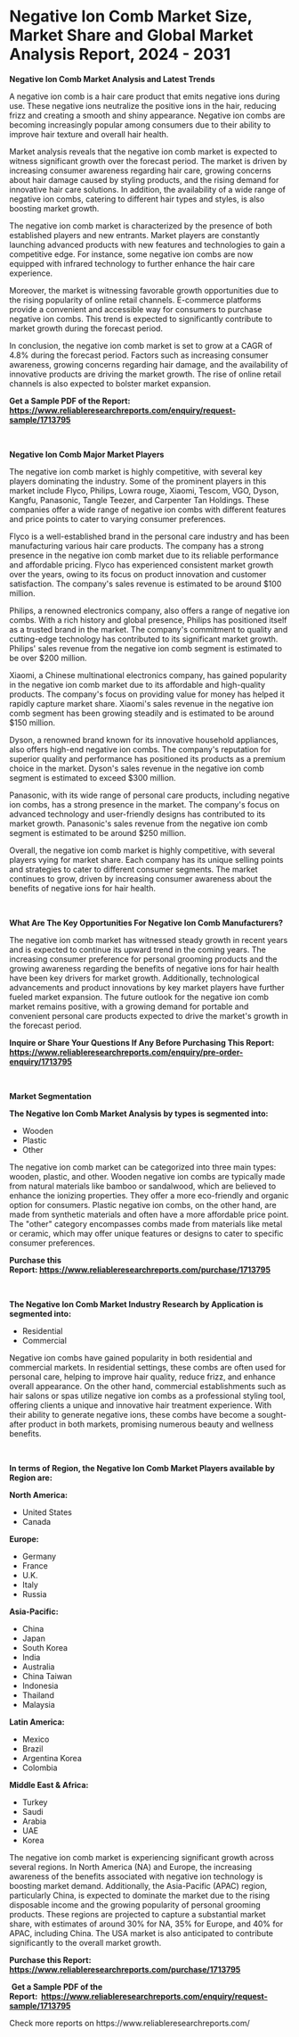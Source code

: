 <p><h1>Negative Ion Comb Market Size, Market Share and Global Market Analysis Report, 2024 - 2031</h1></p><p><strong>Negative Ion Comb Market Analysis and Latest Trends</strong></p>
<p><p>A negative ion comb is a hair care product that emits negative ions during use. These negative ions neutralize the positive ions in the hair, reducing frizz and creating a smooth and shiny appearance. Negative ion combs are becoming increasingly popular among consumers due to their ability to improve hair texture and overall hair health.</p><p>Market analysis reveals that the negative ion comb market is expected to witness significant growth over the forecast period. The market is driven by increasing consumer awareness regarding hair care, growing concerns about hair damage caused by styling products, and the rising demand for innovative hair care solutions. In addition, the availability of a wide range of negative ion combs, catering to different hair types and styles, is also boosting market growth.</p><p>The negative ion comb market is characterized by the presence of both established players and new entrants. Market players are constantly launching advanced products with new features and technologies to gain a competitive edge. For instance, some negative ion combs are now equipped with infrared technology to further enhance the hair care experience.</p><p>Moreover, the market is witnessing favorable growth opportunities due to the rising popularity of online retail channels. E-commerce platforms provide a convenient and accessible way for consumers to purchase negative ion combs. This trend is expected to significantly contribute to market growth during the forecast period.</p><p>In conclusion, the negative ion comb market is set to grow at a CAGR of 4.8% during the forecast period. Factors such as increasing consumer awareness, growing concerns regarding hair damage, and the availability of innovative products are driving the market growth. The rise of online retail channels is also expected to bolster market expansion.</p></p>
<p><strong>Get a Sample PDF of the Report:&nbsp; <a href="https://www.reliableresearchreports.com/enquiry/request-sample/1713795">https://www.reliableresearchreports.com/enquiry/request-sample/1713795</a></strong></p>
<p>&nbsp;</p>
<p><strong>Negative Ion Comb Major Market Players</strong></p>
<p><p>The negative ion comb market is highly competitive, with several key players dominating the industry. Some of the prominent players in this market include Flyco, Philips, Lowra rouge, Xiaomi, Tescom, VGO, Dyson, Kangfu, Panasonic, Tangle Teezer, and Carpenter Tan Holdings. These companies offer a wide range of negative ion combs with different features and price points to cater to varying consumer preferences.</p><p>Flyco is a well-established brand in the personal care industry and has been manufacturing various hair care products. The company has a strong presence in the negative ion comb market due to its reliable performance and affordable pricing. Flyco has experienced consistent market growth over the years, owing to its focus on product innovation and customer satisfaction. The company's sales revenue is estimated to be around $100 million.</p><p>Philips, a renowned electronics company, also offers a range of negative ion combs. With a rich history and global presence, Philips has positioned itself as a trusted brand in the market. The company's commitment to quality and cutting-edge technology has contributed to its significant market growth. Philips' sales revenue from the negative ion comb segment is estimated to be over $200 million.</p><p>Xiaomi, a Chinese multinational electronics company, has gained popularity in the negative ion comb market due to its affordable and high-quality products. The company's focus on providing value for money has helped it rapidly capture market share. Xiaomi's sales revenue in the negative ion comb segment has been growing steadily and is estimated to be around $150 million.</p><p>Dyson, a renowned brand known for its innovative household appliances, also offers high-end negative ion combs. The company's reputation for superior quality and performance has positioned its products as a premium choice in the market. Dyson's sales revenue in the negative ion comb segment is estimated to exceed $300 million.</p><p>Panasonic, with its wide range of personal care products, including negative ion combs, has a strong presence in the market. The company's focus on advanced technology and user-friendly designs has contributed to its market growth. Panasonic's sales revenue from the negative ion comb segment is estimated to be around $250 million.</p><p>Overall, the negative ion comb market is highly competitive, with several players vying for market share. Each company has its unique selling points and strategies to cater to different consumer segments. The market continues to grow, driven by increasing consumer awareness about the benefits of negative ions for hair health.</p></p>
<p>&nbsp;</p>
<p><strong>What Are The Key Opportunities For Negative Ion Comb Manufacturers?</strong></p>
<p><p>The negative ion comb market has witnessed steady growth in recent years and is expected to continue its upward trend in the coming years. The increasing consumer preference for personal grooming products and the growing awareness regarding the benefits of negative ions for hair health have been key drivers for market growth. Additionally, technological advancements and product innovations by key market players have further fueled market expansion. The future outlook for the negative ion comb market remains positive, with a growing demand for portable and convenient personal care products expected to drive the market's growth in the forecast period.</p></p>
<p><strong>Inquire or Share Your Questions If Any Before Purchasing This Report: <a href="https://www.reliableresearchreports.com/enquiry/pre-order-enquiry/1713795">https://www.reliableresearchreports.com/enquiry/pre-order-enquiry/1713795</a></strong></p>
<p>&nbsp;</p>
<p><strong>Market Segmentation</strong></p>
<p><strong>The Negative Ion Comb Market Analysis by types is segmented into:</strong></p>
<p><ul><li>Wooden</li><li>Plastic</li><li>Other</li></ul></p>
<p><p>The negative ion comb market can be categorized into three main types: wooden, plastic, and other. Wooden negative ion combs are typically made from natural materials like bamboo or sandalwood, which are believed to enhance the ionizing properties. They offer a more eco-friendly and organic option for consumers. Plastic negative ion combs, on the other hand, are made from synthetic materials and often have a more affordable price point. The "other" category encompasses combs made from materials like metal or ceramic, which may offer unique features or designs to cater to specific consumer preferences.</p></p>
<p><strong>Purchase this Report:&nbsp;<a href="https://www.reliableresearchreports.com/purchase/1713795">https://www.reliableresearchreports.com/purchase/1713795</a></strong></p>
<p>&nbsp;</p>
<p><strong>The Negative Ion Comb Market Industry Research by Application is segmented into:</strong></p>
<p><ul><li>Residential</li><li>Commercial</li></ul></p>
<p><p>Negative ion combs have gained popularity in both residential and commercial markets. In residential settings, these combs are often used for personal care, helping to improve hair quality, reduce frizz, and enhance overall appearance. On the other hand, commercial establishments such as hair salons or spas utilize negative ion combs as a professional styling tool, offering clients a unique and innovative hair treatment experience. With their ability to generate negative ions, these combs have become a sought-after product in both markets, promising numerous beauty and wellness benefits.</p></p>
<p>&nbsp;</p>
<p><strong>In terms of Region, the Negative Ion Comb Market Players available by Region are:</strong></p>
<p>
    <p> <strong> North America: </strong>
        <ul>
            <li>United States</li>
            <li>Canada</li>
        </ul>
        </p> 
    <p> <strong> Europe: </strong>
        <ul>
            <li>Germany</li>
            <li>France</li>
            <li>U.K.</li>
            <li>Italy</li>
            <li>Russia</li>
        </ul>
        </p> 
    <p> <strong> Asia-Pacific: </strong>
        <ul>
            <li>China</li>
            <li>Japan</li>
            <li>South Korea</li>
            <li>India</li>
            <li>Australia</li>
            <li>China Taiwan</li>
            <li>Indonesia</li>
            <li>Thailand</li>
            <li>Malaysia</li>
        </ul>
        </p> 
    <p> <strong> Latin America: </strong>
        <ul>
            <li>Mexico</li>
            <li>Brazil</li>
            <li>Argentina Korea</li>
            <li>Colombia</li>
        </ul>
        </p> 
    <p> <strong> Middle East & Africa: </strong>
        <ul>
            <li>Turkey</li>
            <li>Saudi</li>
            <li>Arabia</li>
            <li>UAE</li>
            <li>Korea</li>
        </ul>
    </p>
    </p>
<p><p>The negative ion comb market is experiencing significant growth across several regions. In North America (NA) and Europe, the increasing awareness of the benefits associated with negative ion technology is boosting market demand. Additionally, the Asia-Pacific (APAC) region, particularly China, is expected to dominate the market due to the rising disposable income and the growing popularity of personal grooming products. These regions are projected to capture a substantial market share, with estimates of around 30% for NA, 35% for Europe, and 40% for APAC, including China. The USA market is also anticipated to contribute significantly to the overall market growth.</p></p>
<p><strong>Purchase this Report: <a href="https://www.reliableresearchreports.com/purchase/1713795">https://www.reliableresearchreports.com/purchase/1713795</a></strong></p>
<p>&nbsp;<strong>Get a Sample PDF of the Report:&nbsp;&nbsp;<a href="https://www.reliableresearchreports.com/enquiry/request-sample/1713795">https://www.reliableresearchreports.com/enquiry/request-sample/1713795</a></strong></p>
<p><strong></strong></p>
<p>Check more reports on https://www.reliableresearchreports.com/</p>